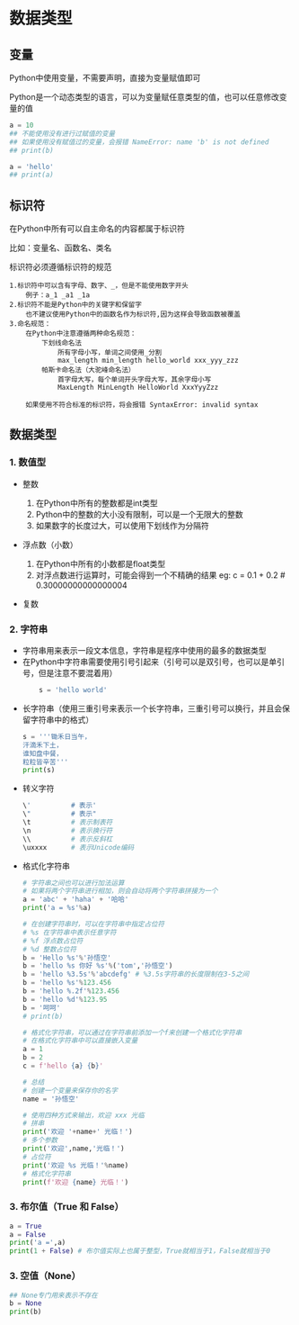 # 数据类型

##  变量
 Python中使用变量，不需要声明，直接为变量赋值即可
 
 Python是一个动态类型的语言，可以为变量赋任意类型的值，也可以任意修改变量的值
```python
a = 10
## 不能使用没有进行过赋值的变量
## 如果使用没有赋值过的变量，会报错 NameError: name 'b' is not defined
## print(b)

a = 'hello'
## print(a)
```

## 标识符

在Python中所有可以自主命名的内容都属于标识符
 
比如：变量名、函数名、类名
 
标识符必须遵循标识符的规范
 
    1.标识符中可以含有字母、数字、_，但是不能使用数字开头
        例子：a_1 _a1 _1a
    2.标识符不能是Python中的关键字和保留字
        也不建议使用Python中的函数名作为标识符,因为这样会导致函数被覆盖
    3.命名规范：
        在Python中注意遵循两种命名规范：
            下划线命名法
                所有字母小写，单词之间使用_分割
                max_length min_length hello_world xxx_yyy_zzz
            帕斯卡命名法（大驼峰命名法）  
                首字母大写，每个单词开头字母大写，其余字母小写
                MaxLength MinLength HelloWorld XxxYyyZzz  
  
        如果使用不符合标准的标识符，将会报错 SyntaxError: invalid syntax
    

## 数据类型
    
### 1. 数值型
- 整数

    1. 在Python中所有的整数都是int类型
    2. Python中的整数的大小没有限制，可以是一个无限大的整数
    3. 如果数字的长度过大，可以使用下划线作为分隔符

- 浮点数（小数）
    
    1. 在Python中所有的小数都是float类型
    2. 对浮点数进行运算时，可能会得到一个不精确的结果
        eg: c = 0.1 + 0.2 # 0.30000000000000004
    
- 复数
    

    
### 2. 字符串
- 字符串用来表示一段文本信息，字符串是程序中使用的最多的数据类型
- 在Python中字符串需要使用引号引起来（引号可以是双引号，也可以是单引号，但是注意不要混着用）
    ```python
        s = 'hello world'
    ```
- 长字符串（使用三重引号来表示一个长字符串，三重引号可以换行，并且会保留字符串中的格式）
    ```python
    s = '''锄禾日当午，
    汗滴禾下土，
    谁知盘中餐，
    粒粒皆辛苦'''
    print(s)
    ```
- 转义字符
    ```python
    \'          # 表示'
    \"          # 表示"
    \t          # 表示制表符
    \n          # 表示换行符
    \\          # 表示反斜杠
    \uxxxx      # 表示Unicode编码
    ```
- 格式化字符串
    ```python
    # 字符串之间也可以进行加法运算
    # 如果将两个字符串进行相加，则会自动将两个字符串拼接为一个
    a = 'abc' + 'haha' + '哈哈'
    print('a = %s'%a)
    
    # 在创建字符串时，可以在字符串中指定占位符
    # %s 在字符串中表示任意字符
    # %f 浮点数占位符
    # %d 整数占位符
    b = 'Hello %s'%'孙悟空'
    b = 'hello %s 你好 %s'%('tom','孙悟空')
    b = 'hello %3.5s'%'abcdefg' # %3.5s字符串的长度限制在3-5之间
    b = 'hello %s'%123.456
    b = 'hello %.2f'%123.456
    b = 'hello %d'%123.95
    b = '呵呵'
    # print(b)
    
    # 格式化字符串，可以通过在字符串前添加一个f来创建一个格式化字符串
    # 在格式化字符串中可以直接嵌入变量
    a = 1
    b = 2
    c = f'hello {a} {b}'
    
    # 总结
    # 创建一个变量来保存你的名字
    name = '孙悟空'
    
    # 使用四种方式来输出，欢迎 xxx 光临
    # 拼串
    print('欢迎 '+name+' 光临！')
    # 多个参数
    print('欢迎',name,'光临！')
    # 占位符
    print('欢迎 %s 光临！'%name)
    # 格式化字符串
    print(f'欢迎 {name} 光临！')
    ```


### 3. 布尔值（True 和 False）
```python
a = True
a = False
print('a =',a)
print(1 + False) # 布尔值实际上也属于整型，True就相当于1，False就相当于0
```

### 3. 空值（None）
```python
## None专门用来表示不存在
b = None
print(b)
```


